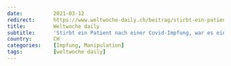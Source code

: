 ```yaml
---
date:          2021-03-12
redirect:      https://www.weltwoche-daily.ch/beitrag/stirbt-ein-patient-nach-einer-covid-impfung-war-es-ein-natuerlicher-tod-bei-corona-toten-differenziert-man-weniger-genau/
title:         Weltwoche daily
subtitle:      'Stirbt ein Patient nach einer Covid-Impfung, war es ein natürlicher Tod. Bei Corona-Toten differenziert man weniger genau.'
country:       CH
categories:    [Impfung, Manipulation]
tags:          [weltwoche daily]
---
```


